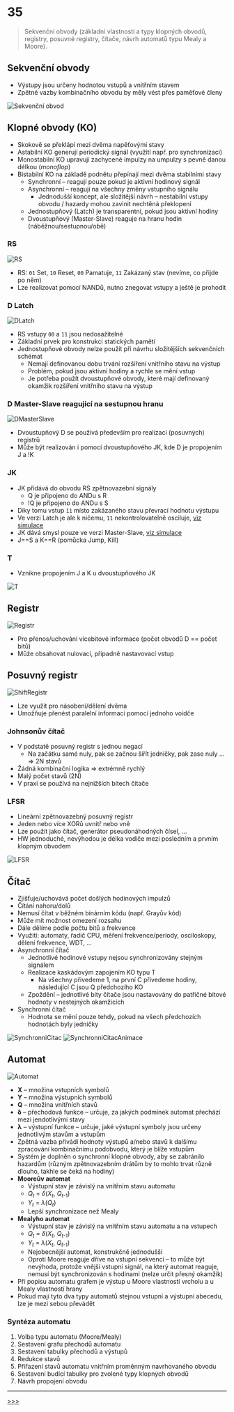 # 35

> Sekvenční obvody (základní vlastnosti a typy klopných obvodů, registry, posuvné registry, čítače, návrh automatů typu Mealy a Moore).

## Sekvenční obvody

* Výstupy jsou určeny hodnotou vstupů a vnitřním stavem
* Zpětné vazby kombinačního obvodu by měly vést přes paměťové členy

![Sekvenční obvod](./MG/35_01.png)

## Klopné obvody (KO)

* Skokově se překlápí mezi dvěma napěťovými stavy
* Astabilní KO generují periodický signál (využití např. pro synchronizaci)
* Monostabilní KO upravují zachycené impulzy na umpulzy s pevně danou délkou (_monoflop_)
* Bistabilní KO na základě podnětu přepínají mezi dvěma stabilními stavy
  * Synchronní – reagují pouze pokud je aktivní hodinový signál
  * Asynchronní – reagují na všechny změny vstupního signálu
    * Jednodušší koncept, ale složitější návrh – nestabilní vstupy obvodu / hazardy mohou zavinit nechtěná překlopení
  * Jednostupňový (Latch) je transparentní, pokud jsou aktivní hodiny
  * Dvoustupňový (Master-Slave) reaguje na hranu hodin (náběžnou/sestupnou/obě)

### RS

![RS](./MG/35_02.png)

* RS: `01` Set, `10` Reset, `00` Pamatuje, `11` Zakázaný stav (nevíme, co přijde po něm)
* Lze realizovat pomocí NANDů, nutno znegovat vstupy a ještě je prohodit

### D Latch

![DLatch](./MG/35_03.png)

* RS vstupy `00` a `11` jsou nedosažitelné
* Základní prvek pro konstrukci statických pamětí
* Jednostupňové obvody nelze použít při návrhu složitějších sekvenčních schémat
  * Nemají definovanou dobu trvání rozšíření vnitřního stavu na výstup
  * Problém, pokud jsou aktivní hodiny a rychle se mění vstup
  * Je potřeba použít dvoustupňové obvody, které mají definovaný okamžik rozšíření vnitřního stavu na výstup

### D Master-Slave reagující na sestupnou hranu

![DMasterSlave](./MG/35_04.png)

* Dvoustupňový D se používá především pro realizaci (posuvných) registrů
* Může být realizován i pomocí dvoustupňového JK, kde D je propojením J a !K

### JK

* JK přidává do obvodu RS zpětnovazební signály
  * Q je připojeno do ANDu s R
  * !Q je připojeno do ANDu s S
* Díky tomu vstup `11` místo zakázaného stavu převrací hodnotu výstupu
* Ve verzi Latch je ale k ničemu, `11` nekontrolovatelně osciluje, [viz simulace](https://tinyurl.com/yklcfzcn)
* JK dává smysl pouze ve verzi Master-Slave, [viz simulace](https://tinyurl.com/ykbw4xk2)
* J==S a K==R (pomůcka Jump, Kill)

### T

* Vznikne propojením J a K u dvoustupňového JK

![T](./MG/35_05.png)

## Registr

![Registr](./MG/35_06.png)

* Pro přenos/uchování vícebitové informace (počet obvodů D == počet bitů)
* Může obsahovat nulovací, případně nastavovací vstup

## Posuvný registr

![ShiftRegistr](./MG/35_07.png)

* Lze využít pro násobení/dělení dvěma
* Umožňuje přenést paralelní informaci pomocí jednoho voidče

### Johnsonův čítač

* V podstatě posuvný registr s jednou negací
  * Na začátku samé nuly, pak se začnou šířít jedničky, pak zase nuly ... ⇒ 2N stavů
* Žádná kombinační logika ⇒ extrémně rychlý
* Malý počet stavů (2N)
* V praxi se používá na nejnižších bitech čítače

### LFSR

* Lineární zpětnovazebný posuvný registr
* Jeden nebo více XORů uvnitř nebo vně
* Lze použít jako čítač, generátor pseudonáhodných čísel, ...
* HW jednoduché, nevýhodou je délka vodiče mezi posledním a prvním klopným obvodem

![LFSR](./MG/35_08.png)

## Čítač

* Zjišťuje/uchovává počet došlých hodinových impulzů
* Čítání nahoru/dolů
* Nemusí čítat v běžném binárním kódu (např. Grayův kód)
* Může mít možnost omezení rozsahu
* Dále dělíme podle počtu bitů a frekvence
* Využití: automaty, řadič CPU, měření frekvence/periody, osciloskopy, dělení frekvence, WDT, ...
* Asynchronní čítač
  * Jednotlivé hodinové vstupy nejsou synchronizovány stejným signálem
  * Realizace kaskádovým zapojením KO typu T
    * Na všechny přivedeme 1, na první C přivedeme hodiny, následující C jsou Q předchozího KO
  * Zpoždění – jednotlivé bity čítače jsou nastavovány do patřičné bitové hodnoty v nestejných okamžicích
* Synchronní čítač
  * Hodnota se mění pouze tehdy, pokud na všech předchozích hodnotách byly jedničky

![SynchronniCitac](./MG/35_09.png)
![SynchronniCitacAnimace](./MG/35_10.gif)

## Automat

![Automat](./MG/35_11.png)

* __X__ – množina vstupních symbolů
* __Y__ – množina výstupních symbolů
* __Q__ – množina vnitřních stavů
* __δ__ – přechodová funkce – určuje, za jakých podmínek automat přechází mezi jendotlivými stavy
* __λ__ – výstupní funkce – určuje, jaké výstupní symboly jsou určeny jednotlivým stavům a vstupům
* Zpětná vazba přivádí hodnoty výstupů a/nebo stavů k dalšímu zpracování kombinačnímu podobvodu, který je blíže vstupům
* Systém je doplněn o synchronní klopné obvody, aby se zabránilo hazardům (různým zpětnovazebním drátům by to mohlo trvat různě dlouho, takhle se čeká na hodiny)
* __Mooreův automat__
  * Výstupní stav je závislý na vnitřním stavu automatu
  * _Q<sub>t</sub>_ = _δ_(_X<sub>t</sub>_, _Q_<sub>_t_-1</sub>)
  * _Y<sub>t</sub>_ = _λ_(_Q<sub>t</sub>_)
  * Lepší synchronizace než Mealy
* __Mealyho automat__
  * Výstupní stav je závislý na vnitřním stavu automatu a na vstupech
  * _Q<sub>t</sub>_ = _δ_(_X<sub>t</sub>_, _Q_<sub>_t_-1</sub>)
  * _Y<sub>t</sub>_ = _λ_(_X<sub>t</sub>_, _Q_<sub>_t_-1</sub>)
  * Nejobecnější automat, konstrukčně jednodušší
  * Oproti Moore reaguje dříve na vstupní sekvenci – to může být nevýhoda, protože vnější vstupní signál, na který automat reaguje, nemusí být synchronizován s hodinami (nelze určit přesný okamžik)
* Při popisu automatu grafem je výstup u Moore vlastností vrcholu a u Mealy vlastností hrany
* Pokud mají tyto dva typy automatů stejnou vstupní a výstupní abecedu, lze je mezi sebou převádět

### Syntéza automatu

1. Volba typu automatu (Moore/Mealy)
1. Sestavení grafu přechodů automatu
1. Sestavení tabulky přechodů a výstupů
1. Redukce stavů
1. Přiřazení stavů automatu vnitřním proměnným navrhovaného obvodu
1. Sestavení budící tabulky pro zvolené typy klopných obvodů
1. Návrh propojení obvodu

---
[>>>](./36.MD)
